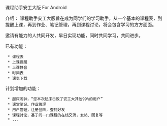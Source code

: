 课程助手安工大版 For Android

介绍：
课程助手安工大版旨在成为同学们的学习助手，从一个基本的课程表，到提醒上课，再到作业、笔记管理，再到课程讨论，将会包含学习的方方面面。

邀请有能力的人共同开发，早日实现功能，同时共同学习，共同进步。

已有功能： 

     * 课程表 
     * 上课提醒
     * 上课静音 
     * 时间表
     * 课表下载

计划增加的功能：

     * 起床闹钟，“您本次起床击败了安工大其他99%的用户” 
     * 课堂笔记、作业管理 
     * 用户管理，注册登陆，查找好友 
     * 课程讨论，基于同一门课程的在线交流，发帖、回复等 
     * ...
